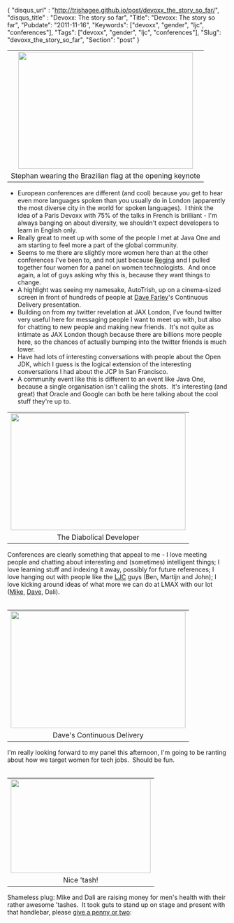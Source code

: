 {
 "disqus_url" : "http://trishagee.github.io/post/devoxx_the_story_so_far/",
 "disqus_title" : "Devoxx: The story so far",
 "Title": "Devoxx: The story so far",
 "Pubdate": "2011-11-16",
 "Keywords": ["devoxx", "gender", "ljc", "conferences"],
 "Tags": ["devoxx", "gender", "ljc", "conferences"],
 "Slug": "devoxx_the_story_so_far",
 "Section": "post"
}
<table align="center" cellpadding="0" cellspacing="0" class="tr-caption-container" style="margin-left: auto; margin-right: auto; text-align: center;"><tbody><tr><td style="text-align: center;"><a href="http://1.bp.blogspot.com/-z5FCR4QblNk/TsUvDD-bLYI/AAAAAAAAIWE/9t29vnc03dw/s1600/DSC_0051.JPG" imageanchor="1" style="margin-left: auto; margin-right: auto;"><img border="0" height="267" src="http://1.bp.blogspot.com/-z5FCR4QblNk/TsUvDD-bLYI/AAAAAAAAIWE/9t29vnc03dw/s400/DSC_0051.JPG" width="400" /></a></td></tr><tr><td class="tr-caption" style="text-align: center;">Stephan wearing the Brazilian flag at the opening keynote</td></tr></tbody></table><ul><li>European conferences are different (and cool) because you get to hear even more languages spoken than you usually do in London (apparently the most diverse city in the world for spoken languages). &nbsp;I think the idea of a Paris Devoxx with 75% of the talks in French is brilliant - I'm always banging on about diversity, we shouldn't expect developers to learn&nbsp;in English only.</li><li>Really great to meet up with some of the people I met at Java One and am starting to feel more a part of the global community.</li><li>Seems to me there are slightly more women here than at the other conferences I've been to, and not just because <a href="https://twitter.com/#!/reginatb38">Regina</a> and I pulled together four women for a panel on women technologists. &nbsp;And once again, a lot of guys asking why this is, because they want things to change.</li><li>A highlight was seeing my namesake, AutoTrish, up on a cinema-sized screen in front of hundreds of people at <a href="http://www.davefarley.net/">Dave Farley</a>'s Continuous Delivery presentation.</li><li>Building on from my twitter revelation at JAX London, I've found twitter very useful here for messaging people I want to meet up with, but also for chatting to new people and making new friends. &nbsp;It's not quite as intimate as JAX London though because there are billions more people here, so the chances of actually bumping into the twitter friends is much lower.</li><li>Have had lots of interesting conversations with people about the Open JDK, which I guess is the logical extension of the interesting conversations I had about the JCP In San Francisco.</li><li>A community event like this is different to an event like Java One, because a single organisation isn't calling the shots. &nbsp;It's interesting (and great) that Oracle and Google can both be here talking about the cool stuff they're up to.</li></ul><div><table align="center" cellpadding="0" cellspacing="0" class="tr-caption-container" style="margin-left: auto; margin-right: auto; text-align: center;"><tbody><tr><td style="text-align: center;"><a href="http://3.bp.blogspot.com/-ZiS6GQB_8No/TsUvuKMEJuI/AAAAAAAAIWM/RnQ3792tbsQ/s1600/DSC_0054.JPG" imageanchor="1" style="margin-left: auto; margin-right: auto;"><img border="0" height="267" src="http://3.bp.blogspot.com/-ZiS6GQB_8No/TsUvuKMEJuI/AAAAAAAAIWM/RnQ3792tbsQ/s400/DSC_0054.JPG" width="400" /></a></td></tr><tr><td class="tr-caption" style="text-align: center;">The Diabolical Developer</td></tr></tbody></table>Conferences are clearly something that appeal to me - I love meeting people and chatting about interesting and (sometimes) intelligent things; I love learning stuff and indexing it away, possibly for future references; I love hanging out with people like the <a href="http://www.meetup.com/Londonjavacommunity/">LJC</a> guys (Ben, Martijn and John); I love kicking around ideas of what more we can do at LMAX with our lot (<a href="http://mikes-tech.blogspot.com/">Mike</a>, <a href="http://www.davefarley.net/">Dave</a>, Dali). <br /><br /><table align="center" cellpadding="0" cellspacing="0" class="tr-caption-container" style="margin-left: auto; margin-right: auto; text-align: center;"><tbody><tr><td style="text-align: center;"><a href="http://3.bp.blogspot.com/-NbOeHExh7WA/TsUv-XFma8I/AAAAAAAAIWU/UJxlYEKYLLs/s1600/DSC_0059.JPG" imageanchor="1" style="margin-left: auto; margin-right: auto;"><img border="0" height="267" src="http://3.bp.blogspot.com/-NbOeHExh7WA/TsUv-XFma8I/AAAAAAAAIWU/UJxlYEKYLLs/s400/DSC_0059.JPG" width="400" /></a></td></tr><tr><td class="tr-caption" style="text-align: center;">Dave's Continuous Delivery</td></tr></tbody></table>I'm really looking forward to my panel this afternoon, I'm going to be ranting about how we target women for tech jobs. &nbsp;Should be fun.<br /><br /><table cellpadding="0" cellspacing="0" class="tr-caption-container" style="float: right; margin-left: 1em; text-align: right;"><tbody><tr><td style="text-align: center;"><a href="http://3.bp.blogspot.com/-gCXKwCpl4j4/TsUwoP2jU3I/AAAAAAAAIWc/4eE8egAKUkM/s1600/DSC_0072.JPG" imageanchor="1" style="clear: right; margin-bottom: 1em; margin-left: auto; margin-right: auto;"><img border="0" height="214" src="http://3.bp.blogspot.com/-gCXKwCpl4j4/TsUwoP2jU3I/AAAAAAAAIWc/4eE8egAKUkM/s320/DSC_0072.JPG" width="320" /></a></td></tr><tr><td class="tr-caption" style="text-align: center;">Nice 'tash!</td></tr></tbody></table>Shameless plug: Mike and Dali are raising money for men's health with their rather awesome 'tashes. &nbsp;It took guts to stand up on stage and present with that handlebar, please <a href="http://uk.movember.com/mospace/2544604/">give a penny or two</a>:<br /><br /><br /></div>
